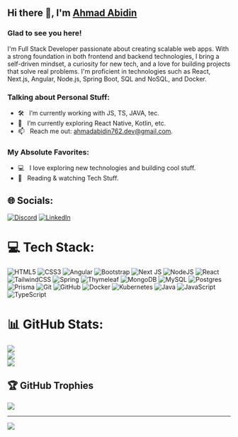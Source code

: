 ## Hi there 👋, I'm [Ahmad Abidin](https://github.com/abe-dev762/abe-dev762/)

### Glad to see you here! 

I'm Full Stack Developer passionate about creating scalable web apps. With a strong foundation in both frontend and backend technologies, I bring a self-driven mindset, a curiosity for new tech, and a love for building projects that solve real problems. I'm proficient in technologies such as React, Next.js, Angular, Node.js, Spring Boot, SQL and NoSQL, and Docker. 

### Talking about Personal Stuff:

- 🛠 &nbsp; I’m currently working with JS, TS, JAVA, tec. 
- 🚀 &nbsp; I’m currently exploring React Native, Kotlin, etc.
- 📫 &nbsp; Reach me out: ahmadabidin762.dev@gmail.com.

### My Absolute Favorites:

- 💻 &nbsp; I love exploring new technologies and building cool stuff.
- 📰 &nbsp; Reading & watching Tech Stuff.


## 🌐 Socials:
[![Discord](https://img.shields.io/badge/Discord-%237289DA.svg?logo=discord&logoColor=white)](https://discord.gg/https://discord.gg/A2UvEEDZ) [![LinkedIn](https://img.shields.io/badge/LinkedIn-%230077B5.svg?logo=linkedin&logoColor=white)](https://linkedin.com/in/https://www.linkedin.com/in/ahmad-abidin-3862a1370/) 

# 💻 Tech Stack:
![HTML5](https://img.shields.io/badge/html5-%23E34F26.svg?style=plastic&logo=html5&logoColor=white) ![CSS3](https://img.shields.io/badge/css3-%231572B6.svg?style=plastic&logo=css3&logoColor=white) ![Angular](https://img.shields.io/badge/angular-%23DD0031.svg?style=plastic&logo=angular&logoColor=white) ![Bootstrap](https://img.shields.io/badge/bootstrap-%238511FA.svg?style=plastic&logo=bootstrap&logoColor=white) ![Next JS](https://img.shields.io/badge/Next-black?style=plastic&logo=next.js&logoColor=white) ![NodeJS](https://img.shields.io/badge/node.js-6DA55F?style=plastic&logo=node.js&logoColor=white) ![React](https://img.shields.io/badge/react-%2320232a.svg?style=plastic&logo=react&logoColor=%2361DAFB) ![TailwindCSS](https://img.shields.io/badge/tailwindcss-%2338B2AC.svg?style=plastic&logo=tailwind-css&logoColor=white) ![Spring](https://img.shields.io/badge/spring-%236DB33F.svg?style=plastic&logo=spring&logoColor=white) ![Thymeleaf](https://img.shields.io/badge/Thymeleaf-%23005C0F.svg?style=plastic&logo=Thymeleaf&logoColor=white) ![MongoDB](https://img.shields.io/badge/MongoDB-%234ea94b.svg?style=plastic&logo=mongodb&logoColor=white) ![MySQL](https://img.shields.io/badge/mysql-4479A1.svg?style=plastic&logo=mysql&logoColor=white) ![Postgres](https://img.shields.io/badge/postgres-%23316192.svg?style=plastic&logo=postgresql&logoColor=white) ![Prisma](https://img.shields.io/badge/Prisma-3982CE?style=plastic&logo=Prisma&logoColor=white) ![Git](https://img.shields.io/badge/git-%23F05033.svg?style=plastic&logo=git&logoColor=white) ![GitHub](https://img.shields.io/badge/github-%23121011.svg?style=plastic&logo=github&logoColor=white) ![Docker](https://img.shields.io/badge/docker-%230db7ed.svg?style=plastic&logo=docker&logoColor=white) ![Kubernetes](https://img.shields.io/badge/kubernetes-%23326ce5.svg?style=plastic&logo=kubernetes&logoColor=white) 
![Java](https://img.shields.io/badge/java-%23ED8B00.svg?style=plastic&logo=openjdk&logoColor=white) ![JavaScript](https://img.shields.io/badge/javascript-%23323330.svg?style=plastic&logo=javascript&logoColor=%23F7DF1E) ![TypeScript](https://img.shields.io/badge/typescript-%23007ACC.svg?style=plastic&logo=typescript&logoColor=white)

# 📊 GitHub Stats:
![](https://github-readme-stats.vercel.app/api?username=abe-dev762&theme=dark&hide_border=false&include_all_commits=false&count_private=false)<br/>
![](https://nirzak-streak-stats.vercel.app/?user=abe-dev762&theme=dark&hide_border=false)<br/>
![](https://github-readme-stats.vercel.app/api/top-langs/?username=abe-dev762&theme=dark&hide_border=false&include_all_commits=false&count_private=false&layout=compact)

## 🏆 GitHub Trophies
![](https://github-profile-trophy.vercel.app/?username=abe-dev762&theme=radical&no-frame=false&no-bg=true&margin-w=4) 


---
[![](https://visitcount.itsvg.in/api?id=abe-dev762&icon=2&color=0)](https://visitcount.itsvg.in)


